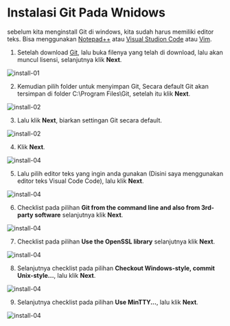 # Instalasi Git Pada Wnidows


sebelum kita menginstall Git di windows, kita sudah harus memiliki editor teks. Bisa menggunakan [Notepad++](https://notepad-plus-plus.org/) atau [Visual Studion Code](https://code.visualstudio.com/) atau [Vim](https://www.vim.org/).


1. Setelah download [Git](https://git-scm.com/downloads), lalu buka filenya yang telah di download, lalu akan muncul lisensi, selanjutnya klik **Next**.


![install-01](https://github.com/AnggerFNS/tekn-cloud-computing/blob/83bc7adabb39b735cc1d1f27056c2d7927bd54a3/minggu-01/Picture1.png)


2. Kemudian pilih folder untuk menyimpan Git, Secara default Git akan tersimpan di folder C:\Program Files\Git, setelah itu klik **Next**.


![install-02](https://github.com/AnggerFNS/tekn-cloud-computing/blob/83bc7adabb39b735cc1d1f27056c2d7927bd54a3/minggu-01/Picture2.png)


3. Lalu klik **Next**, biarkan settingan Git secara default.


![install-02](https://github.com/AnggerFNS/tekn-cloud-computing/blob/83bc7adabb39b735cc1d1f27056c2d7927bd54a3/minggu-01/Picture3.png)


4. Klik **Next**.


![install-04](https://github.com/AnggerFNS/tekn-cloud-computing/blob/83bc7adabb39b735cc1d1f27056c2d7927bd54a3/minggu-01/Picture4.png)


5. Lalu pilih editor teks yang ingin anda gunakan (Disini saya menggunakan editor teks Visual Code Code), lalu klik **Next**.


![install-04](https://github.com/AnggerFNS/tekn-cloud-computing/blob/master/minggu-01/Picture5.png)


6. Checklist pada pilihan **Git from the command line and also from 3rd-party software** selanjutnya klik **Next**.


![install-04](https://github.com/AnggerFNS/tekn-cloud-computing/blob/master/minggu-01/Picture6.png)


7. Checklist pada pilihan **Use the OpenSSL library** selanjutnya klik **Next**.


![install-04](https://github.com/AnggerFNS/tekn-cloud-computing/blob/master/minggu-01/Picture7.png)


8. Selanjutnya checklist pada pilihan **Checkout Windows-style, commit Unix-style...**, lalu klik **Next**.


![install-04](https://github.com/AnggerFNS/tekn-cloud-computing/blob/master/minggu-01/Picture8.png)


9. Selanjutnya checklist pada pilihan **Use MinTTY...**, lalu klik **Next**.


![install-04](https://github.com/AnggerFNS/tekn-cloud-computing/blob/master/minggu-01/Picture9.png)


